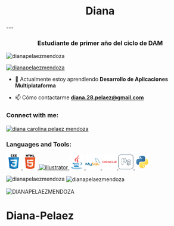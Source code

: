 <h1 align="center">Diana</h1>
---
<h3 align="center">Estudiante de primer año del ciclo de DAM</h3>

<p align="left"> <img src="https://komarev.com/ghpvc/?username=dianapelaezmendoza&label=Profile%20views&color=0e75b6&style=flat" alt="dianapelaezmendoza" /> </p>

<p align="left"> <a href="https://github.com/ryo-ma/github-profile-trophy"><img src="https://github-profile-trophy.vercel.app/?username=dianapelaezmendoza" alt="dianapelaezmendoza" /></a> </p>

- 🌱 Actualmente estoy aprendiendo **Desarrollo de Aplicaciones Multiplataforma**

- 📫 Cómo contactarme **diana.28.pelaez@gmail.com**

<h3 align="left">Connect with me:</h3>
<p align="left">
<a href="https://linkedin.com/in/diana carolina pelaez mendoza" target="blank"><img align="center" src="https://raw.githubusercontent.com/rahuldkjain/github-profile-readme-generator/master/src/images/icons/Social/linked-in-alt.svg" alt="diana carolina pelaez mendoza" height="30" width="40" /></a>
</p>

<h3 align="left">Languages and Tools:</h3>
<p align="left"> <a href="https://www.w3schools.com/css/" target="_blank" rel="noreferrer"> <img src="https://raw.githubusercontent.com/devicons/devicon/master/icons/css3/css3-original-wordmark.svg" alt="css3" width="40" height="40"/> </a> <a href="https://www.w3.org/html/" target="_blank" rel="noreferrer"> <img src="https://raw.githubusercontent.com/devicons/devicon/master/icons/html5/html5-original-wordmark.svg" alt="html5" width="40" height="40"/> </a> <a href="https://www.adobe.com/in/products/illustrator.html" target="_blank" rel="noreferrer"> <img src="https://www.vectorlogo.zone/logos/adobe_illustrator/adobe_illustrator-icon.svg" alt="illustrator" width="40" height="40"/> </a> <a href="https://www.java.com" target="_blank" rel="noreferrer"> <img src="https://raw.githubusercontent.com/devicons/devicon/master/icons/java/java-original.svg" alt="java" width="40" height="40"/> </a> <a href="https://www.mysql.com/" target="_blank" rel="noreferrer"> <img src="https://raw.githubusercontent.com/devicons/devicon/master/icons/mysql/mysql-original-wordmark.svg" alt="mysql" width="40" height="40"/> </a> <a href="https://www.oracle.com/" target="_blank" rel="noreferrer"> <img src="https://raw.githubusercontent.com/devicons/devicon/master/icons/oracle/oracle-original.svg" alt="oracle" width="40" height="40"/> </a> <a href="https://www.photoshop.com/en" target="_blank" rel="noreferrer"> <img src="https://raw.githubusercontent.com/devicons/devicon/master/icons/photoshop/photoshop-line.svg" alt="photoshop" width="40" height="40"/> </a> <a href="https://www.python.org" target="_blank" rel="noreferrer"> <img src="https://raw.githubusercontent.com/devicons/devicon/master/icons/python/python-original.svg" alt="python" width="40" height="40"/> </a> </p>

<p><img align="left" src="https://github-readme-stats.vercel.app/api/top-langs?username=dianapelaezmendoza&show_icons=true&locale=en&layout=compact" alt="dianapelaezmendoza" /></p>

<p>&nbsp;<img align="center" src="https://github-readme-stats.vercel.app/api?username=dianapelaezmendoza&show_icons=true&locale=en" alt="dianapelaezmendoza" /></p>

<p><img align="center" src="https://github-readme-streak-stats.herokuapp.com/?user=DIANAPELAEZMENDOZA&" alt="DIANAPELAEZMENDOZA" /></p>

# Diana-Pelaez
